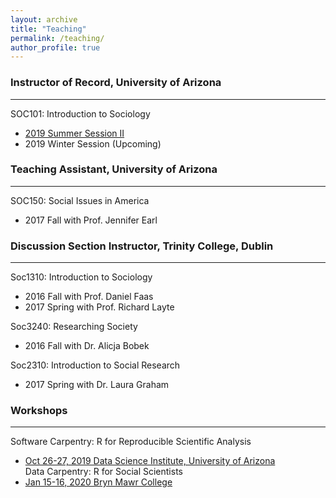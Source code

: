 ```yaml
---
layout: archive
title: "Teaching"
permalink: /teaching/
author_profile: true
---
```


### Instructor of Record, University of Arizona
***
SOC101: Introduction to Sociology  
+ [2019 Summer Session II](/files/2019SUM_Soc101_syllabus.pdf) 
+ 2019 Winter Session (Upcoming)  

### Teaching Assistant, University of Arizona
***
SOC150: Social Issues in America  
+ 2017 Fall with Prof. Jennifer Earl  

### Discussion Section Instructor, Trinity College, Dublin
***
Soc1310: Introduction to Sociology  
+ 2016 Fall with Prof. Daniel Faas  
+ 2017 Spring with Prof. Richard Layte  

Soc3240: Researching Society   
+ 2016 Fall with Dr. Alicja Bobek   

Soc2310: Introduction to Social Research  
+ 2017 Spring with Dr. Laura Graham  

### Workshops
***
Software Carpentry: R for Reproducible Scientific Analysis  
+ [Oct 26-27, 2019 Data Science Institute, University of Arizona](https://ua-carpentries-workshops.github.io/2019-10-26-Tucson/)  
Data Carpentry: R for Social Scientists  
+ [Jan 15-16, 2020 Bryn Mawr College](https://kelseygonzalez.github.io/2020-01-15-brynmawr/)  

